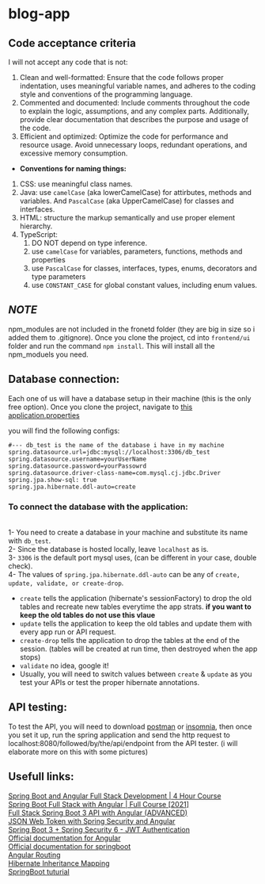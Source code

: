 # blog-app

## **Code acceptance criteria**
I will not accept any code that is not:
1. Clean and well-formatted: Ensure that the code follows proper indentation, uses meaningful variable names, and adheres to the coding style and conventions of the programming language.
2. Commented and documented: Include comments throughout the code to explain the logic, assumptions, and any complex parts. Additionally, provide clear documentation that describes the purpose and usage of the code.
3. Efficient and optimized: Optimize the code for performance and resource usage. Avoid unnecessary loops, redundant operations, and excessive memory consumption.

- **Conventions for naming things:**
1. CSS: use meaningful class names.
2. Java: use `camelCase` (aka lowerCamelCase) for attirbutes, methods and variables. And `PascalCase` (aka UpperCamelCase) for classes and interfaces.
3. HTML: structure the markup semantically and use proper element hierarchy.
4. TypeScript:
   1. DO NOT depend on type inference.
   2. use `camelCase` for variables, parameters, functions, methods and properties
   3. use `PascalCase` for classes, interfaces, types, enums, decorators and type parameters
   4. use `CONSTANT_CASE` for global constant values, including enum values.  
## *NOTE*
npm_modules are not included in the fronetd folder (they are big in size so i added them to .gitignore). Once you clone the project, cd into `frontend/ui` folder and run the command `npm install`. This will install all the npm_moduels you need. 
## Database connection:

Each one of us will have a database setup in their machine (this is the only free option). 
Once you clone the project, navigate to [this application.properties](https://github.com/Yazeed1s/blog-app/blob/main/backend/blogApp/src/main/resources/application.properties)

you will find the following configs:
```
#--- db_test is the name of the database i have in my machine
spring.datasource.url=jdbc:mysql://localhost:3306/db_test 
spring.datasource.username=yourUserName
spring.datasource.password=yourPassowrd
spring.datasource.driver-class-name=com.mysql.cj.jdbc.Driver
spring.jpa.show-sql: true
spring.jpa.hibernate.ddl-auto=create 
```
### To connect the database with the application:
\
1- You need to create a database in your machine and substitute its name with `db_test`.
\
2- Since the database is hosted locally, leave `localhost` as is.
\
3- `3306` is the default port mysql uses, (can be different in your case, double check).
\
4- The values of `spring.jpa.hibernate.ddl-auto` can be any of `create, update, validate, or create-drop`. 

- `create` tells the application (hibernate's sessionFactory) to drop the old tables and recreate new tables everytime the app strats. **if you want to keep the old tables do not use this vlaue** 
- `update` tells the application to keep the old tables and update them with every app run or API request.
- `create-drop` tells the application to drop the tables at the end of the session. (tables will be created at run time, then destroyed when the app stops)
- `validate` no idea, google it!
- Usually, you will need to switch values between `create` & `update` as you test your APIs or test the proper hibernate annotations.


## API testing:  

To test the API, you will need to download [postman](https://www.postman.com/downloads/) or [insomnia](https://insomnia.rest), then once you set it up, run the spring application and send the http request to localhost:8080/followed/by/the/api/endpoint from the API tester. (i will elaborate more on this with some pictures)

## Usefull links:

[Spring Boot and Angular Full Stack Development | 4 Hour Course](https://www.youtube.com/watch?v=8ZPsZBcue50)
\
[Spring Boot Full Stack with Angular | Full Course [2021]](https://www.youtube.com/watch?v=Gx4iBLKLVHk&t=8340s)
\
[Full Stack Spring Boot 3 API with Angular (ADVANCED)](https://www.youtube.com/watch?v=tX7t45m-4H8)
\
[JSON Web Token with Spring Security and Angular](https://www.youtube.com/watch?v=FMGQsW_B9Rs)
\
[Spring Boot 3 + Spring Security 6 - JWT Authentication](https://www.youtube.com/watch?v=KxqlJblhzfI)
\
[Official documentation for Angular](https://angular.io/start)
\
[Official documentation for springboot](https://spring.io/guides)
\
[Angular Routing](https://angular.io/guide/routing-overview)
\
[Hibernate Inheritance Mapping](https://www.baeldung.com/hibernate-inheritance)
\
[SpringBoot tuturial](https://www.javatpoint.com/spring-boot-jpa)
